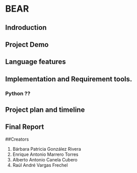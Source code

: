 # BEAR

## Indroduction

## Project Demo 


## Language features




## Implementation and Requirement tools.
###  Python ??


## Project plan and timeline


## Final Report


##Creators
  1. Bárbara Patricia González Rivera
  2. Enrique Antonio Marrero Torres
  3. Alberto Antonio Canela Cubero
  4. Raúl André Vargas Frechel


